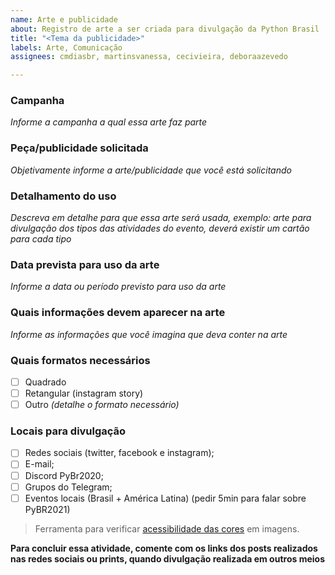 ```yaml
---
name: Arte e publicidade
about: Registro de arte a ser criada para divulgação da Python Brasil
title: "<Tema da publicidade>"
labels: Arte, Comunicação
assignees: cmdiasbr, martinsvanessa, cecivieira, deboraazevedo

---
```


### Campanha
*Informe a campanha a qual essa arte faz parte*
  
### Peça/publicidade solicitada
*Objetivamente informe a arte/publicidade que você está solicitando*

### Detalhamento do uso
*Descreva em detalhe para que essa arte será usada, exemplo: arte para divulgação dos tipos das atividades do evento, deverá existir um cartão para cada tipo*

### Data prevista para uso da arte
*Informe a data ou período previsto para uso da arte*

### Quais informações devem aparecer na arte
*Informe as informações que você imagina que deva conter na arte*

### Quais formatos necessários
- [ ] Quadrado
- [ ] Retangular (instagram story)
- [ ] Outro *(detalhe o formato necessário)*

### Locais para divulgação
- [ ] Redes sociais (twitter, facebook e instagram);
- [ ] E-mail;
- [ ] Discord PyBr2020;
- [ ] Grupos do Telegram;
- [ ] Eventos locais (Brasil + América Latina) (pedir 5min para falar sobre PyBR2021)

> Ferramenta para verificar [acessibilidade das cores](https://www.toptal.com/designers/colorfilter/) em imagens.

**Para concluir essa atividade, comente com os links dos posts realizados nas redes sociais ou prints, quando divulgação realizada em outros meios**
